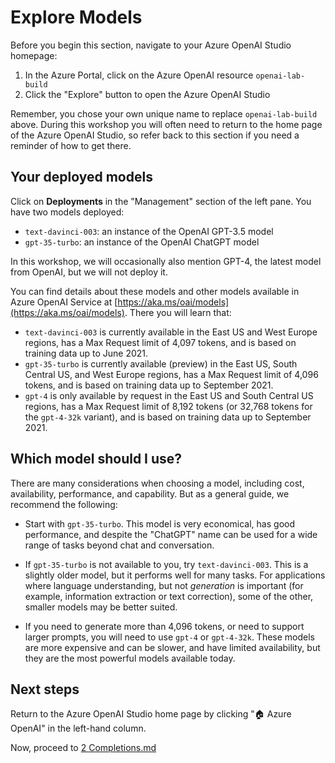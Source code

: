 # Explore Models

Before you begin this section, navigate to your Azure OpenAI Studio homepage:

1. In the Azure Portal, click on the Azure OpenAI resource `openai-lab-build`
2. Click the "Explore" button to open the Azure OpenAI Studio

Remember, you chose your own unique name to replace `openai-lab-build` above. During this workshop you will often need to return to the home page of the Azure OpenAI Studio, so refer back to this section if you need a reminder of how to get there.

## Your deployed models

Click on **Deployments** in the "Management" section of the left pane. You have two models deployed:

* `text-davinci-003`: an instance of the OpenAI GPT-3.5 model
* `gpt-35-turbo`: an instance of the OpenAI ChatGPT model 

In this workshop, we will occasionally also mention GPT-4, the latest model from OpenAI, but we will not deploy it.

You can find details about these models and other models available in Azure OpenAI Service at [https://aka.ms/oai/models](https://aka.ms/oai/models). There you will learn that:

* `text-davinci-003` is currently available in the East US and West Europe regions, has a Max Request limit of 4,097 tokens, and is based on training data up to June 2021.
* `gpt-35-turbo` is currently available (preview) in the East US, South Central US, and West Europe regions, has a Max Request limit of 4,096 tokens, and is based on training data up to September 2021.
* `gpt-4` is only available by request in the East US and South Central US regions, has a Max Request limit of 8,192 tokens (or 32,768 tokens for the `gpt-4-32k` variant), and is based on training data up to September 2021.

## Which model should I use?

There are many considerations when choosing a model, including cost, availability, performance, and capability. But as a general guide, we recommend the following:

* Start with `gpt-35-turbo`. This model is very economical, has good performance, and despite the "ChatGPT" name can be used for a wide range of tasks beyond chat and conversation.

* If `gpt-35-turbo` is not available to you, try `text-davinci-003`. This is a slightly older model, but it performs well for many tasks. For applications where language understanding, but not *generation* is important (for example, information extraction or text correction), some of the other, smaller models may be better suited.

* If you need to generate more than 4,096 tokens, or need to support larger prompts, you will need to use `gpt-4` or `gpt-4-32k`. These models are more expensive and can be slower, and have limited availability, but they are the most powerful models available today.

## Next steps

Return to the Azure OpenAI Studio home page by clicking "🏠 Azure OpenAI" in the left-hand column.

Now, proceed to [2 Completions.md](2%20Completions.md) 
